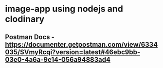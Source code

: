 # image-app using nodejs and clodinary

## Postman Docs - https://documenter.getpostman.com/view/6334035/SVmyRcqi?version=latest#46ebc9bb-03e0-4a6a-9e14-056a94883ad4
